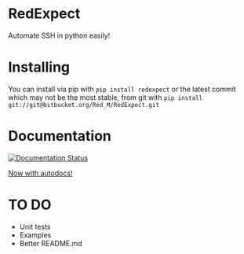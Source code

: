 # RedExpect

Automate SSH in python easily!


# Installing

You can install via pip with `pip install redexpect` or the latest commit which may not be the most stable, from git with `pip install git://git@bitbucket.org/Red_M/RedExpect.git`


# Documentation
[![Documentation Status](https://readthedocs.org/projects/redexpect/badge/?version=latest)](https://redexpect.readthedocs.io/en/latest/?badge=latest)


[Now with autodocs!](https://redexpect.readthedocs.io/en/latest/ "Documentation! :)")


# TO DO
- Unit tests
- Examples
- Better README.md
